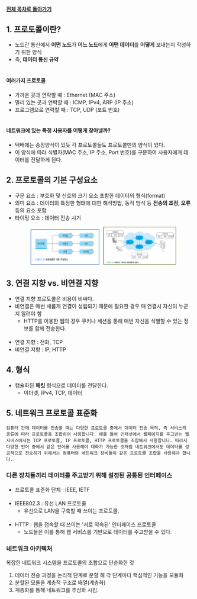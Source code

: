 #### [전체 목차로 돌아가기](../README.md)
## 1. 프로토콜이란?
- 노드간 통신에서 **어떤 노드**가 **어느 노드**에게 **어떤 데이터**를 **어떻게** 보내는지 작성하기 위한 양식
- 즉, **데이터 통신 규약**<br><br>
#### 여러가지 프로토콜
- 가까운 곳과 연락할 때 : Ethernet (MAC 주소)
- 멀리 있는 곳과 연락할 때 : ICMP, IPv4, ARP (IP 주소)
- 프로그램으로 연락할 때 : TCP, UDP (포트 번호)<br><br>
#### 네트워크에 있는 특정 사용자를 어떻게 찾아낼까?
- 택배에는 송장양식이 있듯 각 프로토콜들도 프로토콜만의 양식이 있다.
- 이 양식에 따라 식별자(MAC 주소, IP 주소, Port 번호)를 구분하여 사용자에게 데이터를 전달하게 된다.

## 2. 프로토콜의 기본 구성요소
- 구문 요소 : 부호화 및 신호의 크기 요소 포함한 데이터의 형식(format)
- 의미 요소 : 데이터의 특정한 형태에 대한 해석방법, 동작 방식 등 **전송의 조정, 오류** 등의 요소 포함
- 타이밍 요소 : 데이터 전송 시기<br>
    <figure>
    <img src="../imgsrc/프로토콜.JPG" width=750>

## 3. 연결 지향 vs. 비연결 지향
- 연결 지향 프로토콜은 비용이 비싸다.
- 비연결은 매번 새롭게 연결이 성립되기 때문에 필요한 경우 매 연결시 자신이 누군지 알려야 함
    - HTTP를 이용한 웹의 경우 쿠키나 세션을 통해 매번 자신을 식별할 수 있는 정보를 함께 전송한다.<br><br>
- 연결 지향 : 전화, TCP
- 비연결 지향 : IP, HTTP

## 4. 형식
- 캡슐화된 **패킷** 형식으로 데이터를 전달한다.
    - 이더넷, IPv4, TCP, 데이터<br>

## 5. 네트워크 프로토콜 표준화
    컴퓨터 간에 데이터를 전송할 때는 다양한 프로토콜 중에서 데이터 전송 목적, 즉 서비스의 종류에 따라 프로토콜을 조합하여 사용합니다. 예를 들어 인터넷에서 웹페이지를 주고받는 웹 서비스에서는 TCP 프로토콜, IP 프로토콜, HTTP 프로토콜을 조합해서 사용합니다. 따라서 다양한 언어 중에서 같은 언어를 사용해야 대화가 가능한 것처럼 네트워크에서도 데이터를 성공적으로 전송하기 위해서는 컴퓨터와 네트워크 장비들이 같은 프로토콜 조합을 사용해야 합니다.

### 다른 장치들끼리 데이터를 주고받기 위해 설정된 공통된 인터페이스
- 프로토콜 표준화 단체 : IEEE, IETF<br><br>
- IEEE802.3 : 유선 LAN 프로토콜
    - 유선으로 LAN을 구축할 때 쓰이는 프로토콜.<br><br>
- HTTP : 웹을 접속할 때 쓰이는 '서로 약속된' 인터페이스 프로토콜
    - 노드들은 이를 통해 웹 서비스를 기반으로 데이터를 주고받을 수 있다.

### 네트워크 아키텍처
복잡한 네트워크 시스템을 프로토콜의 조합으로 단순화한 것
1. 데이터 전송 과정을 논리적 단계로 분할 해 각 단계마다 핵심적인 기능을 모듈화
2. 분할된 모듈을 계층적 구조로 배열(계층화)
3. 계층화를 통해 네트워크를 추상화 시킴.
